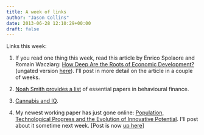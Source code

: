 ```yaml
---
title: A week of links
author: "Jason Collins"
date: 2013-06-28 12:10:29+00:00
draft: false
---
```


Links this week:
	
  1. If you read one thing this week, read this article by Enrico Spolaore and Romain Wacziarg: [How Deep Are the Roots of Economic Development?](http://www.aeaweb.org/articles.php?doi=10.1257/jel.51.2.325) (ungated version [here](http://sites.tufts.edu/enricospolaore/files/2012/08/RootsF.pdf)). I'll post in more detail on the article in a couple of weeks.

	
  2. [Noah Smith provides a list](http://noahpinionblog.blogspot.com.au/2013/06/some-essential-papers-in-behavioral.html) of essential papers in behavioural finance.

	
  3. [Cannabis and IQ](http://andrewgelman.com/2013/06/22/struggles-over-the-criticism-of-the-cannabis-users-and-iq-change-paper/).

	
  4. My newest working paper has just gone online: [Population, Technological Progress and the Evolution of Innovative Potential](https://research-repository.uwa.edu.au/en/publications/population-technological-progress-and-the-evolution-of-innovative). I'll post about it sometime next week. [Post is now [up here](https://www.jasoncollins.blog/population-technological-progress-and-the-evolution-of-innovative-potential/)]


